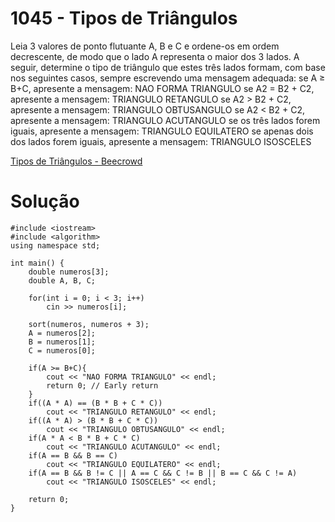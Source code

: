 # 1045 - Tipos de Triângulos

Leia 3 valores de ponto flutuante A, B e C e ordene-os em ordem decrescente, de modo que o lado A representa o maior dos 3 lados. A seguir, determine o tipo de triângulo que estes três lados formam, com base nos seguintes casos, sempre escrevendo uma mensagem adequada:
se A ≥ B+C, apresente a mensagem: NAO FORMA TRIANGULO
se A2 = B2 + C2, apresente a mensagem: TRIANGULO RETANGULO
se A2 > B2 + C2, apresente a mensagem: TRIANGULO OBTUSANGULO
se A2 < B2 + C2, apresente a mensagem: TRIANGULO ACUTANGULO
se os três lados forem iguais, apresente a mensagem: TRIANGULO EQUILATERO
se apenas dois dos lados forem iguais, apresente a mensagem: TRIANGULO ISOSCELES

[Tipos de Triângulos - Beecrowd](https://www.beecrowd.com.br/judge/pt/problems/view/1045)

# Solução

```
#include <iostream>
#include <algorithm>
using namespace std;

int main() {
    double numeros[3];
    double A, B, C;

    for(int i = 0; i < 3; i++)
        cin >> numeros[i];

    sort(numeros, numeros + 3);
    A = numeros[2];
    B = numeros[1];
    C = numeros[0];

    if(A >= B+C){
        cout << "NAO FORMA TRIANGULO" << endl;
        return 0; // Early return 
    }
    if((A * A) == (B * B + C * C))
        cout << "TRIANGULO RETANGULO" << endl;
    if((A * A) > (B * B + C * C))
        cout << "TRIANGULO OBTUSANGULO" << endl;
    if(A * A < B * B + C * C)
        cout << "TRIANGULO ACUTANGULO" << endl;
    if(A == B && B == C)
        cout << "TRIANGULO EQUILATERO" << endl;
    if(A == B && B != C || A == C && C != B || B == C && C != A)
        cout << "TRIANGULO ISOSCELES" << endl;

    return 0;
}
```